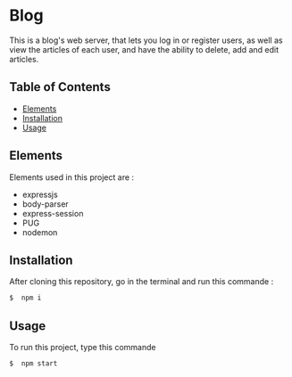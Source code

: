 # Blog

This is a blog's web server, that lets you log in or register users, as well as view the articles of each user, and have the ability to delete, add and edit articles.

## Table of Contents

- [Elements](#elements)
- [Installation](#installation)
- [Usage](#usage)

## Elements

Elements used in this project are :

- expressjs
- body-parser
- express-session
- PUG
- nodemon

## Installation

After cloning this repository, go in the terminal and run this commande :

```bash
$  npm i
```

## Usage

To run this project, type this commande

```bash
$  npm start
```
